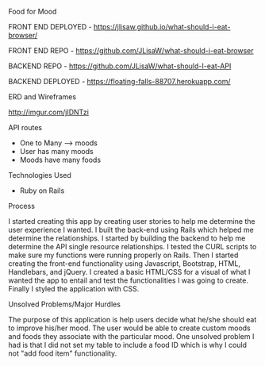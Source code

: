 Food for Mood

FRONT END DEPLOYED - https://jlisaw.github.io/what-should-i-eat-browser/

FRONT END REPO - https://github.com/JLisaW/what-should-i-eat-browser

BACKEND REPO - https://github.com/JLisaW/what-should-I-eat-API

BACKEND DEPLOYED - https://floating-falls-88707.herokuapp.com/

ERD and Wireframes

http://imgur.com/jIDNTzi

API routes

* One to Many --> moods
* User has many moods
* Moods have many foods

Technologies Used

* Ruby on Rails

Process

I started creating this app by creating user stories to help me determine the user experience I wanted.  I built the back-end using Rails which helped me determine the relationships.  I started by building the backend to help me determine the API single resource relationships.  I tested the CURL scripts to make sure my functions were running properly on Rails.  Then I started creating the front-end functionality using Javascript, Bootstrap, HTML, Handlebars, and jQuery.  I created a basic HTML/CSS for a visual of what I wanted the app to entail and test the functionalities I was going to create.  Finally I styled the application with CSS.

Unsolved Problems/Major Hurdles

The purpose of this application is help users decide what he/she should eat to improve his/her mood.  The user would be able to create custom moods and foods they associate with the particular mood.  One unsolved problem I had is that I did not set my table to include a food ID which is why I could not "add food item" functionality.

